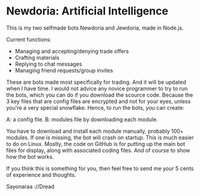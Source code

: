 # Newdoria: Artificial Intelligence

This is my two selfmade bots Newdoria and Jewdoria, made in Node.js.

Current functions:

* Managing and accepting/denying trade offers
* Crafting materials
* Replying to chat messages
* Managing friend requests/group invites

These are bots made most specifically for trading. And it will be updated when I have time.
I would not advice any novice programmer to try to run the bots,
which you can do if you download the scource code. 
Because the 3 key files that are config files are encrypted
and not for your eyes, 
unless you're a very special snowflake. 
Hence, to run the bots, you can create: 

A: a config file.
B: modules file by downloading each module.

You have to download and install each module manually, 
probably 100+ modules. 
If one is missing, the bot will crash on startup.
This is much easier to do on Linux.
Mostly, the code on GitHub
is for putting up the main bot files for display,
along with associated coding files.
And of course to show how the bot works.

If you think this is something for you,
then feel free to send me your 5 cents of
experience and thoughts.

Sayonaraa ://Dread
